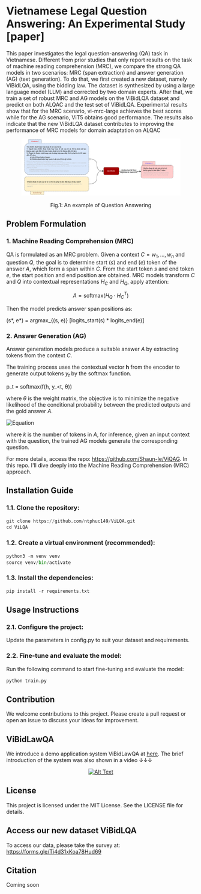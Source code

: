 # Vietnamese Legal Question Answering: An Experimental Study [paper]

This paper investigates the legal question-answering (QA) task in Vietnamese. Different from prior studies that only report results on the task of machine reading comprehension (MRC), we compare the strong QA models in two scenarios: MRC (span extraction) and answer generation (AG) (text generation). To do that, we first created a new dataset, namely ViBidLQA, using the bidding law. The dataset is synthesized by using a large language model (LLM) and corrected by two domain experts. After that, we train a set of robust MRC and AG models on the ViBidLQA dataset and predict on both ALQAC and the test set of ViBidLQA. Experimental results show that for the MRC scenario, vi-mrc-large achieves the best scores while for the AG scenario, ViT5 obtains good performance. The results also indicate that the
new ViBidLQA dataset contributes to improving the performance of MRC models for domain adaptation on ALQAC

<figure>
  <p align="center">
    <img src="images/What is QA.png" alt="Fig.1">
  </p>
  <p align="center"><normal>Fig.1: An example of Question Answering</strong></p>
</figure>

## Problem Formulation
### 1. Machine Reading Comprehension (MRC)

QA is formulated as an MRC problem. Given a context $C = {w_1, ..., w_n}$ and question $Q$, the goal is to determine start $(s)$ and end $(e)$ token of the answer $A$, which form a span within $C$. From the start token $s$ and end token $e$, the start position and end position are obtained.
MRC models transform $C$ and $Q$ into contextual representations $H_C$ and $H_Q$, apply attention:

$$
A = \text{softmax}(H_Q \cdot H_C^T)
$$

Then the model predicts answer span positions as:

(s*, e*) = argmax_{(s, e)} [logits_start(s) * logits_end(e)]

### 2. Answer Generation (AG)

Answer generation models produce a suitable answer $A$ by extracting tokens from the context $C$. 

The training process uses the contextual vector $\boldsymbol{h}$ from the encoder to generate output tokens $y_t$ by the softmax function.

p_t = softmax(f(h, y_<t, θ))

where $\theta$ is the weight matrix, the objective is to minimize the negative likelihood of the conditional probability between the predicted outputs and the gold answer $A$.

![Equation](https://latex.codecogs.com/gif.latex?\mathcal{L}%20=%20-\frac{1}{k}%20\sum_{t=1}^{k}%20\log%20\left(%20p_t%20\mid%20A_{<k},%20\theta%20\right))

where $k$ is the number of tokens in $A$, for inference, given an input context with the question, the trained AG models generate the corresponding question.

For more details, access the repo: https://github.com/Shaun-le/ViQAG. In this repo. I'll dive deeply into the Machine Reading Comprehension (MRC) approach.

## Installation Guide

### 1.1. Clone the repository:

```python
git clone https://github.com/ntphuc149/ViLQA.git
cd ViLQA
```

### 1.2. Create a virtual environment (recommended):

```python
python3 -m venv venv
source venv/bin/activate
```

### 1.3. Install the dependencies:

```python
pip install -r requirements.txt
```

## Usage Instructions
### 2.1. Configure the project:

Update the parameters in config.py to suit your dataset and requirements.

### 2.2. Fine-tune and evaluate the model:

Run the following command to start fine-tuning and evaluate the model:

```python
python train.py
```

## Contribution
We welcome contributions to this project. Please create a pull request or open an issue to discuss your ideas for improvement.

## ViBidLawQA
We introduce a demo application system ViBidLawQA at [here](https://ntphuc149-vibidlawqa.hf.space/). The brief introduction of the system was also shown in a video ↓↓↓
<p align="center">
  <a href="https://youtu.be/wfmGcs50sWI" onclick="window.open(this.href); return false;"><img src="https://img.youtube.com/vi/wfmGcs50sWI/0.jpg" alt="Alt Text" /></a>
</p>

## License
This project is licensed under the MIT License. See the LICENSE file for details.

## Access our new dataset ViBidLQA
To access our data, please take the survey at: https://forms.gle/Ti4d31xKoa78Hud69

## Citation
Coming soon
